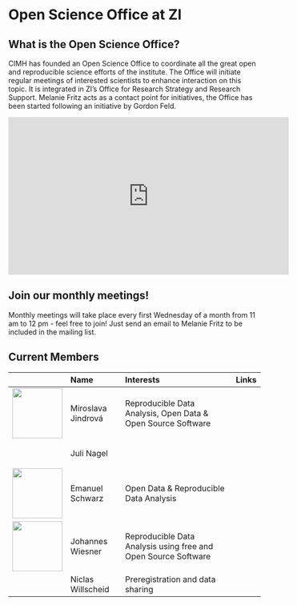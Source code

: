 # Open Science Office at ZI
## What is the Open Science Office?
CIMH has founded an Open Science Office to coordinate all the great open and reproducible science efforts of the institute. The Office will initiate regular meetings of interested scientists to enhance interaction on this topic. It is integrated in ZI’s Office for Research Strategy and Research Support. Melanie Fritz acts as a contact point for initiatives, the Office has been started following an initiative by Gordon Feld.

<iframe width="560" height="315" src="https://www.youtube.com/embed/0pk0ot__WaU?si=pKbBt1uG1gvtsneE" title="YouTube video player" frameborder="0" allow="accelerometer; autoplay; clipboard-write; encrypted-media; gyroscope; picture-in-picture; web-share" allowfullscreen></iframe>

## Join our monthly meetings!
Monthly meetings will take place every first Wednesday of a month from 11 am to 12 pm - feel free to join! Just send an email to Melanie Fritz to be included in the mailing list.

## Current Members

|                                                                                                                            | Name               | Interests                                                      | Links                                                                                                                                                                                                                                                                                                                                                                                                                                                                                  |
|:---------------------------------------------------------------------------------------------------------------------------|:-------------------|:---------------------------------------------------------------|:---------------------------------------------------------------------------------------------------------------------------------------------------------------------------------------------------------------------------------------------------------------------------------------------------------------------------------------------------------------------------------------------------------------------------------------------------------------------------------------|
| <img width=100 src='https://i1.rgstatic.net/ii/profile.image/11431281203575648-1699370155203_Q512/Miroslava-Jindrova.jpg'> | Miroslava Jindrová | Reproducible Data Analysis, Open Data & Open Source Software   | <a href=https://www.zi-mannheim.de/forschung/abteilungen-ags-institute/psm/arbeitsgruppen-psm/psychobio-selbstregulation.html> <img height=16 width=16 src=https://www.zi-mannheim.de/favicon.ico> </a> <br /> <a href=https://www.researchgate.net/profile/Miroslava-Jindrova> <img height=16 width=16 src=https://www.researchgate.net/favicon.ico> </a>                                                                                                                             |
|                                                                                                                            | Juli Nagel         |                                                                | <a href=https://www.zi-mannheim.de/forschung/abteilungen-ags-institute/klinpsych/arbeitsgruppen-klinpsych/psych-neurobio-sleep-memory.html> <img height=16 width=16 src=https://www.zi-mannheim.de/favicon.ico> </a> <br /> <a href=https://www.linkedin.com/in/juliane-tkotz-ba4b31205/> <img height=16 width=16 src=https://www.linkedin.com/favicon.ico> </a> <br /> <a href=https://orcid.org/0000-0002-5310-8088> <img height=16 width=16 src=https://orcid.org/favicon.ico> </a> |
| <img width=100 src='https://www.zi-mannheim.de/typo3temp/assets/_processed_/c/9/csm_Schwarz_Emanuel_web_af0447d754.jpg'>   | Emanuel Schwarz    | Open Data & Reproducible Data Analysis                         | <a href=https://www.zi-mannheim.de/forschung/hector-institut-fuer-kuenstliche-intelligenz-in-der-psychiatrie-hitkip.html> <img height=16 width=16 src=https://www.zi-mannheim.de/favicon.ico> </a>                                                                                                                                                                                                                                                                                     |
| <img width=100 src='https://avatars.githubusercontent.com/u/48254290?v=4'>                                                 | Johannes Wiesner   | Reproducible Data Analysis using free and Open Source Software | <a href=https://tinyurl.com/CIMH-CSP-Lab> <img height=16 width=16 src=https://www.zi-mannheim.de/favicon.ico> </a> <br /> <a href=https://www.linkedin.com/in/johannes-wiesner-376002171> <img height=16 width=16 src=https://www.linkedin.com/favicon.ico> </a> <br /> <a href=https://orcid.org/0000-0001-7040-3516> <img height=16 width=16 src=https://orcid.org/favicon.ico> </a>                                                                                                 |
|                                                                                                                            | Niclas Willscheid  | Preregistration and data sharing                               | <a href=https://www.zi-mannheim.de/en/research/departments-research-groups-institutes/psychosomatics-psychotherapeutic-medicine-e/researchgroups-psychosomatic-psychotherapy/rg-slp-e.html> <img height=16 width=16 src=https://www.zi-mannheim.de/favicon.ico> </a> <br /> <a href=https://orcid.org/0000-0002-4630-7986> <img height=16 width=16 src=https://orcid.org/favicon.ico> </a>                                                                                             |
